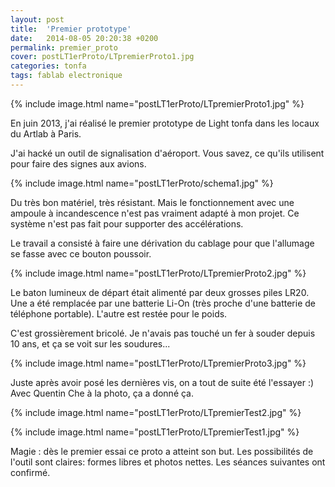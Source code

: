 ```yaml
---
layout: post
title:  'Premier prototype'
date:   2014-08-05 20:20:38 +0200
permalink: premier_proto
cover: postLT1erProto/LTpremierProto1.jpg
categories: tonfa
tags: fablab electronique
---
```


{% include image.html name="postLT1erProto/LTpremierProto1.jpg" %}

En juin 2013, j'ai réalisé le premier prototype de Light tonfa dans les locaux du Artlab à Paris.

J'ai hacké un outil de signalisation d'aéroport. Vous savez, ce qu'ils utilisent pour faire des signes aux avions.

<!--more-->

{% include image.html name="postLT1erProto/schema1.jpg" %}

Du très bon matériel, très résistant. Mais le fonctionnement avec une ampoule à incandescence n'est pas vraiment adapté à mon projet. Ce système n'est pas fait pour supporter des accélérations.

Le travail a consisté à faire une dérivation du cablage pour que l'allumage se fasse avec ce bouton poussoir.

{% include image.html name="postLT1erProto/LTpremierProto2.jpg" %}

Le baton lumineux de départ était alimenté par deux grosses piles LR20. Une a été remplacée par une batterie Li-On (très proche d'une batterie de téléphone portable). L'autre est restée pour le poids.

C'est grossièrement bricolé. Je n'avais pas touché un fer à souder depuis 10 ans, et ça se voit sur les soudures...

{% include image.html name="postLT1erProto/LTpremierProto3.jpg" %}

Juste après avoir posé les dernières vis, on a tout de suite été l'essayer :) Avec Quentin Che à la photo, ça a donné ça.

{% include image.html name="postLT1erProto/LTpremierTest2.jpg" %}

{% include image.html name="postLT1erProto/LTpremierTest1.jpg" %}

Magie : dès le premier essai ce proto a atteint son but. Les possibilités de l'outil sont claires: formes libres et photos nettes. Les séances suivantes ont confirmé.
